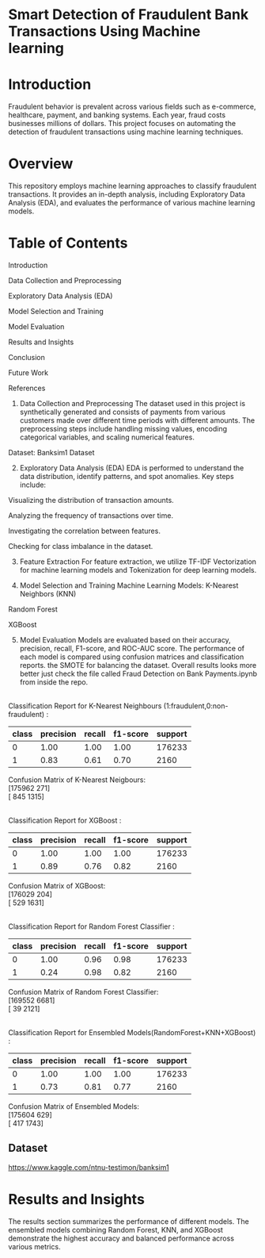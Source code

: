 # Smart Detection of Fraudulent Bank Transactions Using Machine learning

# Introduction
Fraudulent behavior is prevalent across various fields such as e-commerce, healthcare, payment, and banking systems. Each year, fraud costs businesses millions of dollars. This project focuses on automating the detection of fraudulent transactions using machine learning techniques.

# Overview
This repository employs machine learning approaches to classify fraudulent transactions. It provides an in-depth analysis, including Exploratory Data Analysis (EDA), and evaluates the performance of various machine learning models.

# Table of Contents
Introduction

Data Collection and Preprocessing

Exploratory Data Analysis (EDA)

Model Selection and Training

Model Evaluation

Results and Insights

Conclusion

Future Work

References

1. Data Collection and Preprocessing
The dataset used in this project is synthetically generated and consists of payments from various customers made over different time periods with different amounts. The preprocessing steps include handling missing values, encoding categorical variables, and scaling numerical features.

Dataset: Banksim1 Dataset

2. Exploratory Data Analysis (EDA)
EDA is performed to understand the data distribution, identify patterns, and spot anomalies. Key steps include:

Visualizing the distribution of transaction amounts.

Analyzing the frequency of transactions over time.

Investigating the correlation between features.

Checking for class imbalance in the dataset.

3. Feature Extraction
For feature extraction, we utilize TF-IDF Vectorization for machine learning models and Tokenization for deep learning models.

4. Model Selection and Training
Machine Learning Models:
K-Nearest Neighbors (KNN)

Random Forest

XGBoost

5. Model Evaluation
Models are evaluated based on their accuracy, precision, recall, F1-score, and ROC-AUC score. The performance of each model is compared using confusion matrices and classification reports. the SMOTE for balancing the dataset. Overall results looks more better just check the file called Fraud Detection on Bank Payments.ipynb from inside the repo.

<br/>Classification Report for K-Nearest Neighbours (1:fraudulent,0:non-fraudulent) :

|class | precision | recall | f1-score | support|
| ---- | --------- | ------ | -------- | -------|        
|  0   |   1.00    |   1.00 |  1.00    | 176233 |
|  1   |   0.83    |   0.61 |  0.70    |  2160  |
           
Confusion Matrix of K-Nearest Neigbours:
<br/> [175962    271]
<br/> [   845   1315] 



<br/>Classification Report for XGBoost : 

class | precision | recall | f1-score | support|
| ---- | --------- | ------ | -------- | -------|        
|  0   |   1.00    |   1.00 |  1.00    | 176233 |
|  1   |   0.89    |   0.76 |  0.82    |  2160  |
           
           
Confusion Matrix of XGBoost: 
<br/> [176029    204] 
<br/> [   529   1631] 




<br/>Classification Report for Random Forest Classifier : 

class | precision | recall | f1-score | support|
| ---- | --------- | ------ | -------- | -------|        
|  0   |   1.00    |   0.96 |  0.98    | 176233 |
|  1   |   0.24    |   0.98 |  0.82    |  2160  |
           
         
 Confusion Matrix of Random Forest Classifier: 
<br/> [169552   6681]
<br/> [    39   2121]



<br/>Classification Report for Ensembled Models(RandomForest+KNN+XGBoost) : 

class | precision | recall | f1-score | support|
| ---- | --------- | ------ | -------- | -------|        
|  0   |   1.00    |   1.00 |  1.00    | 176233 |
|  1   |   0.73    |   0.81 |  0.77    |  2160  |
           

Confusion Matrix of Ensembled Models: 
<br/> [175604    629]
<br/> [   417   1743]


## Dataset
https://www.kaggle.com/ntnu-testimon/banksim1

# Results and Insights
The results section summarizes the performance of different models. The ensembled models combining Random Forest, KNN, and XGBoost demonstrate the highest accuracy and balanced performance across various metrics.

